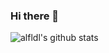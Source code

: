 ### Hi there 🐾
![alfldl's github stats](https://github-readme-stats.vercel.app/api?username=alfldl&bg_color=30,e96443,904e95&title_color=fff&text_color=fff)  
